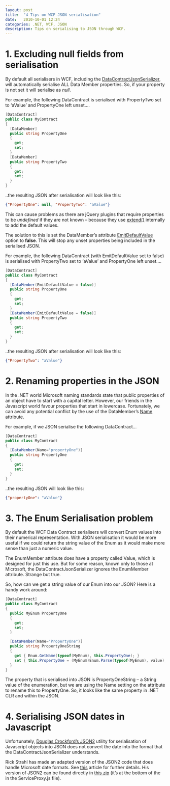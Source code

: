 ```yaml
---
layout: post
title:  "4 Tips on WCF JSON serialisation"
date:   2010-10-01 12:24
categories: .NET, WCF, JSON
description: Tips on serialising to JSON through WCF.
---
```

# 1. Excluding null fields from serialisation

By default all serialisers in WCF, including the [DataContractJsonSerializer](http://msdn.microsoft.com/en-us/library/system.runtime.serialization.json.datacontractjsonserializer.aspx), will automatically serialise ALL Data Member properties.  So, if your property is not set it will serialise as _null_.  

For example, the following DataContract is serialised with PropertyTwo set to ‘aValue’ and PropertyOne left unset….

```csharp
[DataContract]
public class MyContract
{
  [DataMember]
  public string PropertyOne
  {
    get;
    set;
  }
  [DataMember]
  public string PropertyTwo
  {
    get;
    set;
  }
}
```

..the resulting JSON after serialisation will look like this:

```json
{"PropertyOne": null, "PropertyTwo": "aValue"}
```

This can cause problems as there are jQuery plugins that require properties to be _undefined_ if they are not known  – because they use [extend()](http://api.jquery.com/jQuery.extend/) internally to add the default values.

The solution to this is set the DataMember’s attribute [EmitDefaultValue](http://msdn.microsoft.com/en-us/library/system.runtime.serialization.datamemberattribute.emitdefaultvalue.aspx) option to **false**.  This will stop any unset properties being included in the serialised JSON.

For example, the following DataContract (with EmitDefaultValue set to false) is serialised with PropertyTwo set to ‘aValue’ and PropertyOne left unset….

```csharp
[DataContract]
public class MyContract
{
  [DataMember(EmitDefaultValue = false)]
  public string PropertyOne
  {
    get;
    set;
  }
  [DataMember(EmitDefaultValue = false)]
  public string PropertyTwo
  {
    get;
    set;
  }
}
```

..the resulting JSON after serialisation will look like this:

```json
{"PropertyTwo": "aValue"}
```

# 2. Renaming properties in the JSON

In the .NET world Microsoft naming standards state that public properties of an object have to start with a capital letter.  However, our friends in the Javascript world favour properties that start in lowercase.  Fortunately, we can avoid any potential conflict by the use of the DataMember’s [Name](http://msdn.microsoft.com/en-us/library/system.runtime.serialization.datamemberattribute.name.aspx) attribute. 

For example, if we JSON serialise the following DataContract… 

```csharp
[DataContract]
public class MyContract
{
  [DataMember(Name="propertyOne")]
  public string PropertyOne
  {
    get;
    set;
  }
}
```

..the resulting JSON will look like this:

```json
{"propertyOne": "aValue"}
```

# 3. The Enum Serialisation problem

By default the WCF Data Contract serialisers will convert Enum values into their numerical representation.  With JSON serialisation it would be more useful if we could return the string value of the Enum as it would make more sense than just a numeric value.

The EnumMember attribute does have a property called Value, which is designed for just this use.  But for some reason, known only to those at Microsoft, the DataContractJsonSerializer ignores the EnumMember attribute.  Strange but true.

So, how can we get a string value of our Enum into our JSON?  Here is a handy work around:

```csharp
[DataContract]
public class MyContract
{
  public MyEnum PropertyOne
  {
    get;
    set;
  }

  [DataMember(Name="PropertyOne")]
  public string PropertyOneString
  {
    get { Enum.GetName(typeof(MyEnum), this.PropertyOne); }
    set { this.PropertyOne = (MyEnum)Enum.Parse(typeof(MyEnum), value); }
  }
}
```

The property that is serialised into JSON is PropertyOneString – a String value of the enumeration, but we are using the Name setting on the attribute to rename this to PropertyOne.  So, it looks like the same property in .NET CLR and within the JSON.

# 4. Serialising JSON dates in Javascript

Unfortunately, [Douglas Crockford’s JSON2](http://www.json.org/js.html) utility for serialisation of Javascript objects into JSON does not convert the date into the format that the DataContractJsonSerializer understands.

Rick Strahl has made an adapted version of the JSON2 code that does handle Microsoft date formats.  See [this](http://www.west-wind.com/weblog/posts/729630.aspx) article for further details.  His version of JSON2 can be found directly in [this zip](http://www.west-wind.com/weblog/images/200901/ServiceProxy.zip) (it’s at the bottom of the in the ServiceProxy.js file). 